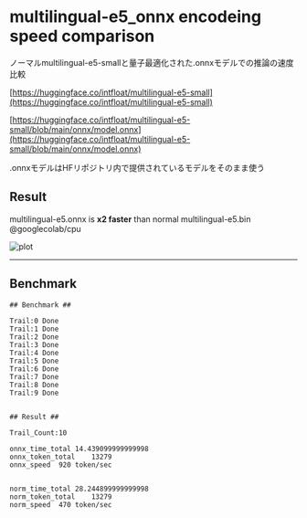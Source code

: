 # multilingual-e5_onnx encodeing speed comparison

ノーマルmultilingual-e5-smallと量子最適化された.onnxモデルでの推論の速度比較

[https://huggingface.co/intfloat/multilingual-e5-small](https://huggingface.co/intfloat/multilingual-e5-small)

[https://huggingface.co/intfloat/multilingual-e5-small/blob/main/onnx/model.onnx](https://huggingface.co/intfloat/multilingual-e5-small/blob/main/onnx/model.onnx)

.onnxモデルはHFリポジトリ内で提供されているモデルをそのまま使う


## Result

multilingual-e5.onnx is  **x2 faster** than normal multilingual-e5.bin @googlecolab/cpu


![plot](https://github.com/tkys/multilingual-e5_onnx/assets/24400946/2257ed3f-b36d-4cc7-872e-0ac778a90b26)


 

---
## Benchmark 



```
## Benchmark ##

Trail:0 Done
Trail:1 Done
Trail:2 Done
Trail:3 Done
Trail:4 Done
Trail:5 Done
Trail:6 Done
Trail:7 Done
Trail:8 Done
Trail:9 Done


## Result ##

Trail_Count:10

onnx_time_total	14.439099999999998
onnx_token_total	13279
onnx_speed	920 token/sec


norm_time_total	28.244899999999998
norm_token_total	13279
norm_speed	470 token/sec

```

